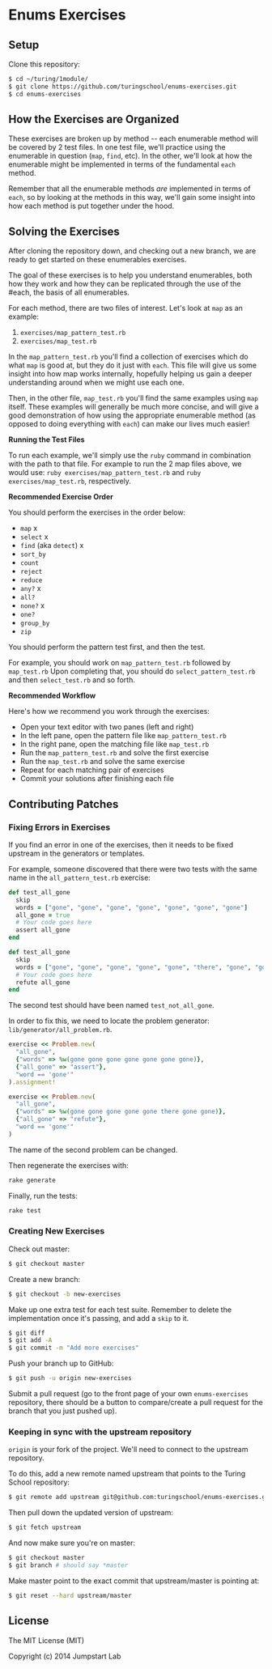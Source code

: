 # Enums Exercises

## Setup

Clone this repository:

```bash
$ cd ~/turing/1module/
$ git clone https://github.com/turingschool/enums-exercises.git
$ cd enums-exercises
```

## How the Exercises are Organized

These exercises are broken up by method -- each enumerable method will be covered by
2 test files. In one test file, we'll practice using the enumerable
in question (`map`, `find`, etc). In the other, we'll look at how the enumerable
might be implemented in terms of the fundamental `each` method.

Remember that all the enumerable methods _are_ implemented in terms of `each`,
so by looking at the methods in this way, we'll gain some insight
into how each method is put together under the hood.

## Solving the Exercises

After cloning the repository down, and checking out a new branch, we are ready
to get started on these enumerables exercises.

The goal of these exercises is to help you understand enumerables, both how
they work and how they can be replicated through the use of the #each, the
basis of all enumerables.

For each method, there are two files of interest. Let's look at `map` as an example:

1. `exercises/map_pattern_test.rb`
2. `exercises/map_test.rb`

In the `map_pattern_test.rb` you'll find a collection of exercises which do what `map` is good at,
but they do it just with `each`. This file will give us some insight into how map works internally,
hopefully helping us gain a deeper understanding around when we might use each one.

Then, in the other file, `map_test.rb` you'll find the same examples using `map` itself.
These examples will generally be much more concise, and will give a good demonstration
of how using the appropriate enumerable method (as opposed to doing everything with `each`)
can make our lives much easier!

__Running the Test Files__

To run each example, we'll simply use the `ruby` command in combination with the
path to that file. For example to run the 2 map files above, we would use:
`ruby exercises/map_pattern_test.rb` and `ruby exercises/map_test.rb`, respectively.

__Recommended Exercise Order__

You should perform the exercises in the order below:

* `map`   x
* `select` x
* `find` (aka `detect`) x
* `sort_by`
* `count`
* `reject`
* `reduce`
* `any?`  x
* `all?`
* `none?` x
* `one?`
* `group_by`
* `zip`

You should perform the pattern test first, and then the test.

For example, you should work on `map_pattern_test.rb` followed by `map_test.rb`
Upon completing that, you should do `select_pattern_test.rb` and then
`select_test.rb` and so forth.

__Recommended Workflow__

Here's how we recommend you work through the exercises:

* Open your text editor with two panes (left and right)
* In the left pane, open the pattern file like `map_pattern_test.rb`
* In the right pane, open the matching file like `map_test.rb`
* Run the `map_pattern_test.rb` and solve the first exercise
* Run the `map_test.rb` and solve the same exercise
* Repeat for each matching pair of exercises
* Commit your solutions after finishing each file

## Contributing Patches

### Fixing Errors in Exercises

If you find an error in one of the exercises, then it needs to be fixed upstream in the generators or templates.

For example, someone discovered that there were two tests with the same name in the `all_pattern_test.rb` exercise:

```ruby
def test_all_gone
  skip
  words = ["gone", "gone", "gone", "gone", "gone", "gone", "gone"]
  all_gone = true
  # Your code goes here
  assert all_gone
end

def test_all_gone
  skip
  words = ["gone", "gone", "gone", "gone", "gone", "there", "gone", "gone"]
  # Your code goes here
  refute all_gone
end
```

The second test should have been named `test_not_all_gone`.

In order to fix this, we need to locate the problem generator: `lib/generator/all_problem.rb`.

```ruby
exercise << Problem.new(
  "all_gone",
  {"words" => %w(gone gone gone gone gone gone gone)},
  {"all_gone" => "assert"},
  "word == 'gone'"
).assignment!

exercise << Problem.new(
  "all_gone",
  {"words" => %w(gone gone gone gone gone there gone gone)},
  {"all_gone" => "refute"},
  "word == 'gone'"
)
```

The name of the second problem can be changed.

Then regenerate the exercises with:

```bash
rake generate
```

Finally, run the tests:

```bash
rake test
```

### Creating New Exercises

Check out master:

```bash
$ git checkout master
```

Create a new branch:

```bash
$ git checkout -b new-exercises
```

Make up one extra test for each test suite. Remember to delete the implementation once it's passing, and add a `skip` to it.

```bash
$ git diff
$ git add -A
$ git commit -m "Add more exercises"
```

Push your branch up to GitHub:

```bash
$ git push -u origin new-exercises
```

Submit a pull request (go to the front page of your own `enums-exercises` repository, there should be a button to compare/create a pull request for the branch that you just pushed up).

### Keeping in sync with the upstream repository

`origin` is your fork of the project. We'll need to connect to the upstream repository.

To do this, add a new remote named upstream that points to the Turing School repository:

```bash
$ git remote add upstream git@github.com:turingschool/enums-exercises.git
```

Then pull down the updated version of upstream:

```bash
$ git fetch upstream
```

And now make sure you're on master:

```bash
$ git checkout master
$ git branch # should say *master
```

Make master point to the exact commit that upstream/master is pointing at:

```bash
$ git reset --hard upstream/master
```

## License

The MIT License (MIT)

Copyright (c) 2014 Jumpstart Lab
